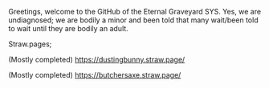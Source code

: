 Greetings, welcome to the GitHub of the Eternal Graveyard SYS.
Yes, we are undiagnosed; we are bodily a minor and been told that many wait/been told to wait until they are bodily an adult.


Straw.pages;

(Mostly completed) https://dustingbunny.straw.page/ 

(Mostly completed) https://butchersaxe.straw.page/
